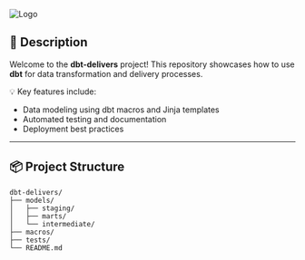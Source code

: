 ![Logo](https://media.giphy.com/media/iOFxve6N2TJf8YW1PZ/giphy.gif?cid=790b7611d4fgbm5tmhte1b18zdo6c8vwlgn1jb55uf8j4szf&ep=v1_stickers_search&rid=giphy.gif&ct=s)  

## 📖 Description  
Welcome to the **dbt-delivers** project! This repository showcases how to use **dbt** for data transformation and delivery processes.  

💡 Key features include:  
- Data modeling using dbt macros and Jinja templates  
- Automated testing and documentation  
- Deployment best practices  

---

## 📦 Project Structure

```plaintext
dbt-delivers/
├── models/
│   ├── staging/
│   ├── marts/
│   └── intermediate/
├── macros/
├── tests/
└── README.md
